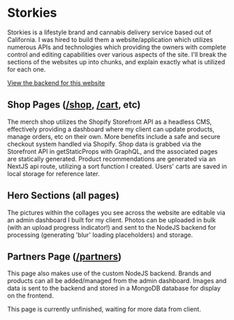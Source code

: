 
# Storkies
Storkies is a lifestyle brand and cannabis delivery service based out of California. I was hired to build them a website/application which utilizes numerous APIs and technologies which providing the owners with complete control and editing capabilities over various aspects of the site.
I'll break the sections of the websites up into chunks, and explain exactly what is utilized for each one.

[View the backend for this website](https://github.com/elijahharry/storkies_server)

## Shop Pages ([/shop](https://www.storkiesflyhigh.com/shop), [/cart](https://www.storkiesflyhigh.com/cart), etc)
The merch shop utilizes the Shopify Storefront API as a headless CMS, effectively providing a dashboard where my client can update products, manage orders, etc on their own. More benefits include a safe and secure checkout system handled via Shopify. Shop data is grabbed via the Storefront API in getStaticProps with GraphQL, and the associated pages are statically generated. Product recommendations are generated via an NextJS api route, utilizing a sort function I created. Users' carts are saved in local storage for reference later.

## Hero Sections (all pages)
The pictures within the collages you see across the website are editable via an admin dashboard I built for my client. Photos can be uploaded in bulk (with an upload progress indicator!) and sent to the NodeJS backend for processing (generating 'blur' loading placeholders) and storage.

## Partners Page ([/partners](https://www.storkiesflyhigh.com/partners))
This page also makes use of the custom NodeJS backend. Brands and products can all be added/managed from the admin dashboard. Images and data is sent to the backend and stored in a MongoDB database for display on the frontend.

This page is currently unfinished, waiting for more data from client.
